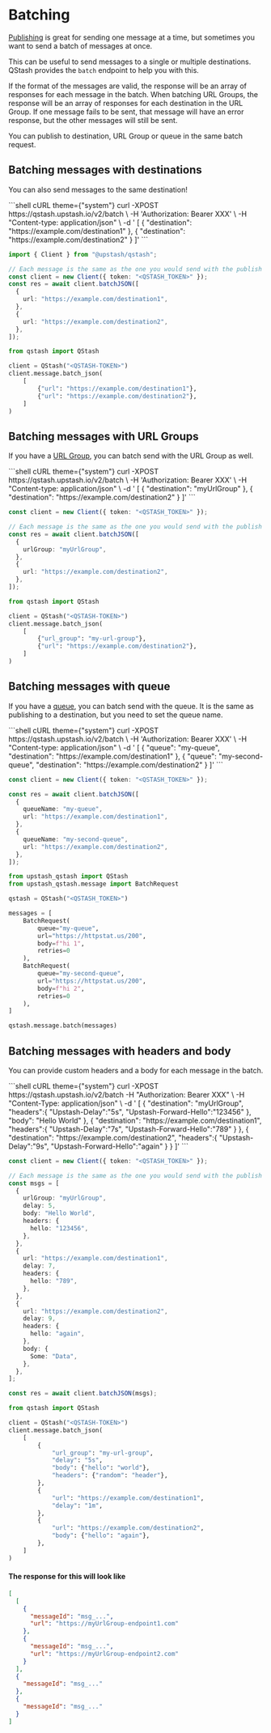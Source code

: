# Batching

[Publishing](/qstash/howto/publishing) is great for sending one message
at a time, but sometimes you want to send a batch of messages at once.

This can be useful to send messages to a single or multiple destinations.
QStash provides the `batch` endpoint to help
you with this.

If the format of the messages are valid, the response will be an array of
responses for each message in the batch. When batching URL Groups, the response
will be an array of responses for each destination in the URL Group. If one
message fails to be sent, that message will have an error response, but the
other messages will still be sent.

<Note>You can publish to destination, URL Group or queue in the same batch request.</Note>

## Batching messages with destinations

<Info>You can also send messages to the same destination!</Info>

<CodeGroup>
  ```shell cURL theme={"system"}
  curl -XPOST https://qstash.upstash.io/v2/batch \
      -H 'Authorization: Bearer XXX' \
      -H "Content-type: application/json" \
      -d '
       [
        {
          "destination": "https://example.com/destination1"
        },
        {
          "destination": "https://example.com/destination2"
        }
       ]'
  ```

  ```typescript TypeScript theme={"system"}
  import { Client } from "@upstash/qstash";

  // Each message is the same as the one you would send with the publish endpoint
  const client = new Client({ token: "<QSTASH_TOKEN>" });
  const res = await client.batchJSON([
    {
      url: "https://example.com/destination1",
    },
    {
      url: "https://example.com/destination2",
    },
  ]);
  ```

  ```python Python theme={"system"}
  from qstash import QStash

  client = QStash("<QSTASH-TOKEN>")
  client.message.batch_json(
      [
          {"url": "https://example.com/destination1"},
          {"url": "https://example.com/destination2"},
      ]
  )
  ```
</CodeGroup>

## Batching messages with URL Groups

If you have a [URL Group](/qstash/howto/url-group-endpoint), you can batch send with
the URL Group as well.

<CodeGroup>
  ```shell cURL theme={"system"}
  curl -XPOST https://qstash.upstash.io/v2/batch \
      -H 'Authorization: Bearer XXX' \
      -H "Content-type: application/json" \
      -d '
       [
        {
          "destination": "myUrlGroup"
        },
        {
          "destination": "https://example.com/destination2"
        }
       ]'
  ```

  ```typescript TypeScript theme={"system"}
  const client = new Client({ token: "<QSTASH_TOKEN>" });

  // Each message is the same as the one you would send with the publish endpoint
  const res = await client.batchJSON([
    {
      urlGroup: "myUrlGroup",
    },
    {
      url: "https://example.com/destination2",
    },
  ]);
  ```

  ```python Python theme={"system"}
  from qstash import QStash

  client = QStash("<QSTASH-TOKEN>")
  client.message.batch_json(
      [
          {"url_group": "my-url-group"},
          {"url": "https://example.com/destination2"},
      ]
  )
  ```
</CodeGroup>

## Batching messages with queue

If you have a [queue](/qstash/features/queues), you can batch send with
the queue. It is the same as publishing to a destination, but you need to set the queue name.

<CodeGroup>
  ```shell cURL theme={"system"}
  curl -XPOST https://qstash.upstash.io/v2/batch \
      -H 'Authorization: Bearer XXX' \
      -H "Content-type: application/json" \
      -d '
       [
        {
          "queue": "my-queue",
          "destination": "https://example.com/destination1"
        },
        {
          "queue": "my-second-queue",
          "destination": "https://example.com/destination2"
        }
       ]'
  ```

  ```typescript TypeScript theme={"system"}
  const client = new Client({ token: "<QSTASH_TOKEN>" });

  const res = await client.batchJSON([
    {
      queueName: "my-queue",
      url: "https://example.com/destination1",
    },
    {
      queueName: "my-second-queue",
      url: "https://example.com/destination2",
    },
  ]);
  ```

  ```python Python theme={"system"}
  from upstash_qstash import QStash
  from upstash_qstash.message import BatchRequest

  qstash = QStash("<QSTASH_TOKEN>")

  messages = [
      BatchRequest(
          queue="my-queue",
          url="https://httpstat.us/200",
          body=f"hi 1",
          retries=0
      ),
      BatchRequest(
          queue="my-second-queue",
          url="https://httpstat.us/200",
          body=f"hi 2",
          retries=0
      ),
  ]

  qstash.message.batch(messages)
  ```
</CodeGroup>

## Batching messages with headers and body

You can provide custom headers and a body for each message in the batch.

<CodeGroup>
  ```shell cURL theme={"system"}
  curl -XPOST https://qstash.upstash.io/v2/batch   -H "Authorization: Bearer XXX" \
      -H "Content-Type: application/json" \
      -d '
      [
        {
            "destination": "myUrlGroup",
            "headers":{
              "Upstash-Delay":"5s",
              "Upstash-Forward-Hello":"123456"
            },
            "body": "Hello World"
        },
        {
            "destination": "https://example.com/destination1",
            "headers":{
              "Upstash-Delay":"7s",
              "Upstash-Forward-Hello":"789"
            }
        },
        {
            "destination": "https://example.com/destination2",
            "headers":{
              "Upstash-Delay":"9s",
              "Upstash-Forward-Hello":"again"
            }
        }
      ]'
  ```

  ```typescript TypeScript theme={"system"}
  const client = new Client({ token: "<QSTASH_TOKEN>" });

  // Each message is the same as the one you would send with the publish endpoint
  const msgs = [
    {
      urlGroup: "myUrlGroup",
      delay: 5,
      body: "Hello World",
      headers: {
        hello: "123456",
      },
    },
    {
      url: "https://example.com/destination1",
      delay: 7,
      headers: {
        hello: "789",
      },
    },
    {
      url: "https://example.com/destination2",
      delay: 9,
      headers: {
        hello: "again",
      },
      body: {
        Some: "Data",
      },
    },
  ];

  const res = await client.batchJSON(msgs);
  ```

  ```python Python theme={"system"}
  from qstash import QStash

  client = QStash("<QSTASH-TOKEN>")
  client.message.batch_json(
      [
          {
              "url_group": "my-url-group",
              "delay": "5s",
              "body": {"hello": "world"},
              "headers": {"random": "header"},
          },
          {
              "url": "https://example.com/destination1",
              "delay": "1m",
          },
          {
              "url": "https://example.com/destination2",
              "body": {"hello": "again"},
          },
      ]
  )
  ```
</CodeGroup>

#### The response for this will look like

```json  theme={"system"}
[
  [
    {
      "messageId": "msg_...",
      "url": "https://myUrlGroup-endpoint1.com"
    },
    {
      "messageId": "msg_...",
      "url": "https://myUrlGroup-endpoint2.com"
    }
  ],
  {
    "messageId": "msg_..."
  },
  {
    "messageId": "msg_..."
  }
]
```
